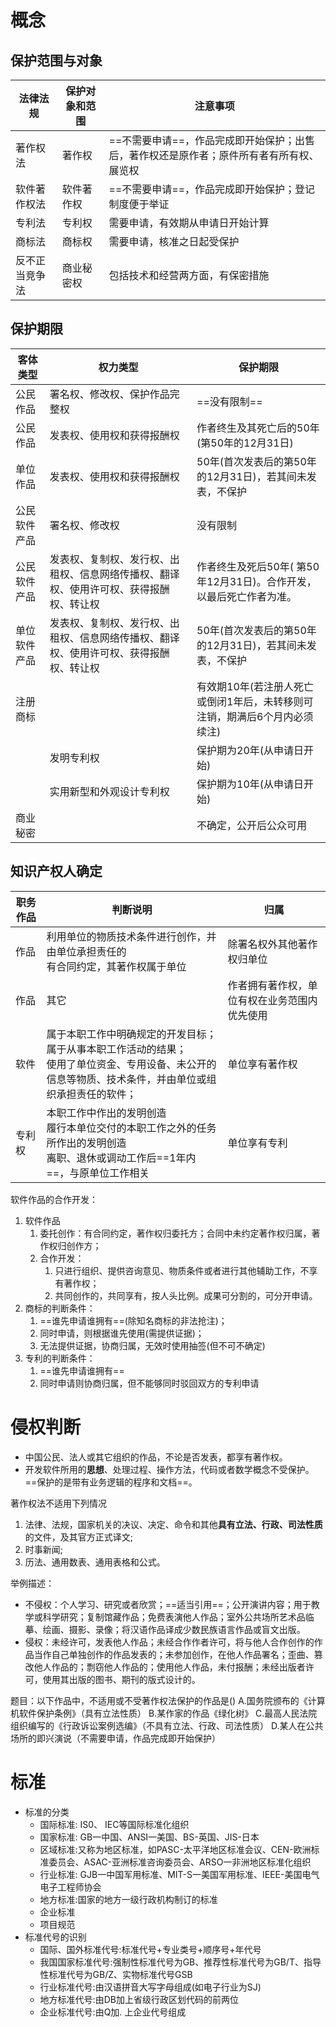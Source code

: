 # 概念

## 保护范围与对象

| 法律法规       | 保护对象和范围 | 注意事项                                                     |
| -------------- | -------------- | ------------------------------------------------------------ |
| 著作权法       | 著作权         | ==不需要申请==，作品完成即开始保护；出售后，著作权还是原作者；原件所有者有所有权、展览权 |
| 软件著作权法   | 软件著作权     | ==不需要申请==，作品完成即开始保护；登记制度便于举证         |
| 专利法         | 专利权         | 需要申请，有效期从申请日开始计算                             |
| 商标法         | 商标权         | 需要申请，核准之日起受保护                                   |
| 反不正当竞争法 | 商业秘密权     | 包括技术和经营两方面，有保密措施                             |

## 保护期限

| 客体类型     | 权力类型                                                     | 保护期限                                                     |
| ------------ | ------------------------------------------------------------ | ------------------------------------------------------------ |
| 公民作品     | 署名权、修改权、保护作品完整权                               | ==没有限制==                                                 |
| 公民作品     | 发表权、使用权和获得报酬权                                   | 作者终生及其死亡后的50年(第50年的12月31日)                   |
| 单位作品     | 发表权、使用权和获得报酬权                                   | 50年(首次发表后的第50年的12月31日)，若其间未发表，不保护     |
| 公民软件产品 | 署名权、修改权                                               | 没有限制                                                     |
| 公民软件产品 | 发表权、复制权、发行权、出租权、信息网络传播权、翻译权、使用许可权、获得报酬权、转让权 | 作者终生及死后50年( 第50年12月31日)。合作开发，以最后死亡作者为准。 |
| 单位软件产品 | 发表权、复制权、发行权、出租权、信息网络传播权、翻译权、使用许可权、获得报酬权、转让权 | 50年(首次发表后的第50年的12月31日)，若其间未发表，不保护     |
| 注册商标     |                                                              | 有效期10年(若注册人死亡或倒闭1年后，未转移则可注销，期满后6个月内必须续注) |
|              | 发明专利权                                                   | 保护期为20年(从申请日开始)                                   |
|              | 实用新型和外观设计专利权                                     | 保护期为10年(从申请日开始)                                   |
| 商业秘密     |                                                              | 不确定，公开后公众可用                                       |

## 知识产权人确定

| 职务作品 | 判断说明                                                     | 归属                                         |
| -------- | ------------------------------------------------------------ | -------------------------------------------- |
| 作品     | 利用单位的物质技术条件进行创作，并由单位承担责任的<br />有合同约定，其著作权属于单位 | 除署名权外其他著作权归单位                   |
| 作品     | 其它                                                         | 作者拥有著作权，单位有权在业务范围内优先使用 |
| 软件     | 属于本职工作中明确规定的开发目标；<br/>属于从事本职工作活动的结果；<br/>使用了单位资金、专用设备、未公开的信息等物质、技术条件，并由单位或组织承担责任的软件； | 单位享有著作权                               |
| 专利权   | 本职工作中作出的发明创造<br/>履行本单位交付的本职工作之外的任务所作出的发明创造<br/>离职、退休或调动工作后==1年内==，与原单位工作相关 | 单位享有专利                                 |

软件作品的合作开发：

1. 软件作品
   1. 委托创作：有合同约定，著作权归委托方；合同中未约定著作权归属，著作权归创作方；
   2. 合作开发：
      1. 只进行组织、提供咨询意见、物质条件或者进行其他辅助工作，不享有著作权；
      2. 共同创作的，共同享有，按人头比例。成果可分割的，可分开申请。
2. 商标的判断条件：
   1. ==谁先申请谁拥有==(除知名商标的非法抢注)；
   2. 同时申请，则根据谁先使用(需提供证据)；
   3. 无法提供证据，协商归属，无效时使用抽签(但不可不确定)
3. 专利的判断条件：
   1. ==谁先申请谁拥有==
   2. 同时申请则协商归属，但不能够同时驳回双方的专利申请

# 侵权判断

- 中国公民、法人或其它组织的作品，不论是否发表，都享有著作权。
- 开发软件所用的**思想**、处理过程、操作方法，代码或者数学概念不受保护。==保护的是带有业务逻辑的程序和文档==。

著作权法不适用下列情况

1. 法律、法规，国家机关的决议、决定、命令和其他**具有立法、行政、司法性质**的文件，及其官方正式译文;
2. 时事新闻;
3. 历法、通用数表、通用表格和公式。

举例描述：

- 不侵权：个人学习、研究或者欣赏；==适当引用==；公开演讲内容；用于教学或科学研究；复制馆藏作品；免费表演他人作品；室外公共场所艺术品临摹、绘画、摄影、录像；将汉语作品译成少数民族语言作品或盲文出版。 
- 侵权：未经许可，发表他人作品；未经合作作者许可，将与他人合作创作的作品当作自己单独创作的作品发表的；未参加创作，在他人作品署名；歪曲、篡改他人作品的；剽窃他人作品的；使用他人作品，未付报酬；未经出版者许可，使用其出版的图书、期刊的版式设计的。

题目：以下作品中，不适用或不受著作权法保护的作品是()
A.国务院颁布的《计算机软件保护条例》（具有立法性质）
B.某作家的作品《绿化树》
C.最高人民法院组织编写的《行政诉讼案例选编》（不具有立法、行政、司法性质）
D.某人在公共场所的即兴演说（不需要申请，作品完成即开始保护）

# 标准

- 标准的分类
  - 国际标准: IS0、 IEC等国际标准化组织
  - 国家标准: GB一中国、ANSI一美国、BS-英国、JIS-日本
  - 区域标准:又称为地区标准，如PASC-太平洋地区标准会议、CEN-欧洲标准委员会、ASAC-亚洲标准咨询委员会、ARSO一非洲地区标准化组织
  - 行业标准: GJB一中国军用标准、MIT-S一美国军用标准、IEEE-美国电气电子工程师协会
  - 地方标准:国家的地方一级行政机构制订的标准
  - 企业标准
  - 项目规范
- 标准代号的识别
  - 国际、国外标准代号:标准代号+专业类号+顺序号+年代号
  - 我国国家标准代号:强制性标准代号为GB、推荐性标准代号为GB/T、指导性标准代号为GB/Z、实物标准代号GSB
  - 行业标准代号:由汉语拼音大写字母组成(如电子行业为SJ)
  - 地方标准代号:由DB加上省级行政区划代码的前两位
  - 企业标准代号:由Q加. 上企业代号组成

